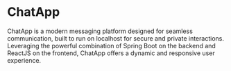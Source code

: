 # ChatApp
ChatApp is a modern messaging platform designed for seamless communication, built to run on localhost for secure and private interactions. Leveraging the powerful combination of Spring Boot on the backend and ReactJS on the frontend, ChatApp offers a dynamic and responsive user experience.
